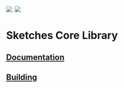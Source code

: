 [![][travis img]][travis]
[![][coveralls img]][coveralls]
=================

# Sketches Core Library

## [Documentation](https://datasketches.github.io)

## [Building](http://README_building.html)


[travis]:https://travis-ci.org//DataSketches/sketches-core/builds?branch=master
[travis img]:https://secure.travis-ci.org/DataSketches/sketches-core.svg?branch=master

[coveralls]:https://coveralls.io/github/DataSketches/sketches-core?branch=master
[coveralls img]:https://coveralls.io/repos/DataSketches/sketches-core/badge.svg?branch=master
